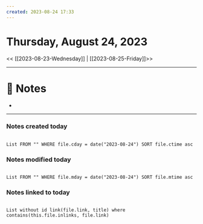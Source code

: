 ```yaml
---
created: 2023-08-24 17:33
---
```


# Thursday, August 24, 2023

<< [[2023-08-23-Wednesday]] | [[2023-08-25-Friday]]>>

---

# 📝 Notes
- 

---

### Notes created today

```dataview

List FROM "" WHERE file.cday = date("2023-08-24") SORT file.ctime asc

```

### Notes modified today

```dataview

List FROM "" WHERE file.mday = date("2023-08-24") SORT file.mtime asc

```

### Notes linked to today

```dataview 

List without id link(file.link, title) where contains(this.file.inlinks, file.link)

```